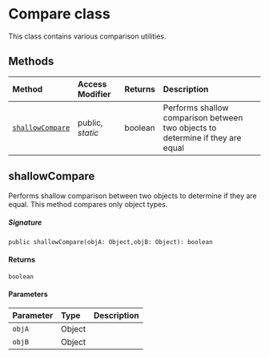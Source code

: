 # Compare class





 
This class contains various comparison utilities. 







## Methods

| Method	   | Access Modifier | Returns	| Description|
|:-------------|:----|:-------|:-----------|
|[`shallowCompare`](#shallowcompare~bspw9)     | public, _static_ | boolean | Performs shallow comparison between two objects to determine if they are equal |




## shallowCompare

Performs shallow comparison between two objects to determine if they are equal. This method compares 
only object types. 


##### Signature
`public shallowCompare(objA: Object,objB: Object): boolean`

#### Returns
`boolean`

#### Parameters


| Parameter	   | Type    | Description |
|:-------------|:---------------|:------------|
| `objA`    | Object |  |
| `objB`    | Object |  |

